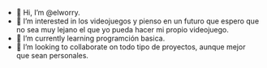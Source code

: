 - 👋 Hi, I’m @elworry.
- 👀 I’m interested in  los videojuegos y pienso en un futuro que espero que no sea muy lejano el que yo pueda hacer mi propio videojuego.
- 🌱 I’m currently learning  programción basica.
- 💞️ I’m looking to collaborate on  todo tipo de proyectos, aunque mejor que sean personales.
